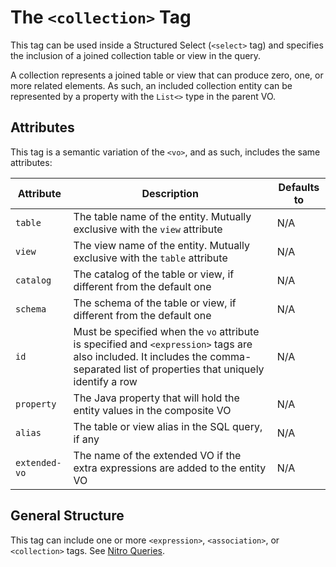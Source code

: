 # The `<collection>` Tag

This tag can be used inside a Structured Select (`<select>` tag) and specifies the inclusion of a joined 
collection table or view in the query.

A collection represents a joined table or view that can produce zero, one, or more related elements. As such,
an included collection entity can be represented by a property with the `List<>` type in the parent VO.


## Attributes

This tag is a semantic variation of the `<vo>`, and as such, includes the same attributes:

| Attribute | Description | Defaults to |
| -- | -- | -- |
| `table` | The table name of the entity. Mutually exclusive with the `view` attribute | N/A |
| `view` | The view name of the entity. Mutually exclusive with the `table` attribute | N/A |
| `catalog` | The catalog of the table or view, if different from the default one | N/A |
| `schema` | The schema of the table or view, if different from the default one | N/A |
| `id` | Must be specified when the `vo` attribute is specified and `<expression>` tags are also included. It includes the comma-separated list of properties that uniquely identify a row | N/A |  
| `property` | The Java property that will hold the entity values in the composite VO | N/A |
| `alias` | The table or view alias in the SQL query, if any | N/A |
| `extended-vo` | The name of the extended VO if the extra expressions are added to the entity VO | N/A |


## General Structure


This tag can include one or more `<expression>`, `<association>`, or `<collection>` tags. See [Nitro Queries](../../nitro/nitro.md).


